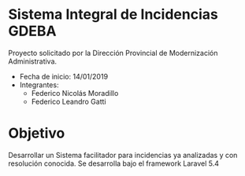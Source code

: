 # Sistema Integral de Incidencias GDEBA
Proyecto solicitado por la Dirección Provincial de Modernización Administrativa.
* Fecha de inicio: 14/01/2019
* Integrantes:
  - Federico Nicolás Moradillo
  - Federico Leandro Gatti

# Objetivo
Desarrollar un Sistema facilitador para incidencias ya analizadas y con resolución conocida. Se desarrolla bajo el framework Laravel 5.4
